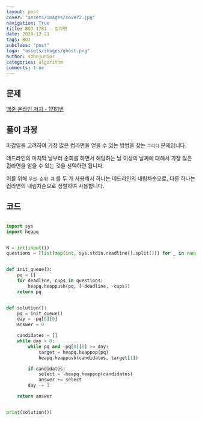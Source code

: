 ```yaml
---
layout: post
cover: "assets/images/cover2.jpg"
navigation: True
title: BOJ 1781 - 컵라면
date: 2020-12-21
tags: BOJ
subclass: "post"
logo: "assets/images/ghost.png"
author: sohnjunior
categories: algorithm
comments: true
---
```


## 문제

[백준 온라인 저지 - 1781번](https://www.acmicpc.net/problem/1781)

## 풀이 과정

마감일을 고려하여 가장 많은 컵라면을 얻을 수 있는 방법을 찾는 `그리디` 문제입니다.

데드라인의 마지막 날부터 순회를 하면서 해당하는 날 이상의 날짜에 대해서 가장 많은 컵라면을 얻을 수 있는 것을 선택하면 됩니다.

이를 위해 `우선 순위 큐` 를 두 개 사용해서 하나는 데드라인의 내림차순으로, 다른 하나는 컵라면의 내림차순으로 정렬하여 사용합니다.

## 코드

```python

import sys
import heapq


N = int(input())
questions = [list(map(int, sys.stdin.readline().split())) for _ in range(N)]


def init_queue():
    pq = []
    for deadline, cups in questions:
        heapq.heappush(pq, [-deadline, -cups])
    return pq


def solution():
    pq = init_queue()
    day = -pq[0][0]
    answer = 0

    candidates = []
    while day > 0:
        while pq and -pq[0][0] >= day:
            target = heapq.heappop(pq)
            heapq.heappush(candidates, target[1])

        if candidates:
            select = -heapq.heappop(candidates)
            answer += select
        day -= 1

    return answer


print(solution())

```
